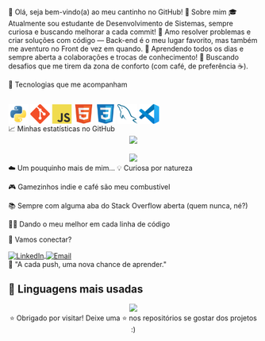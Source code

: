 🐣 Olá, seja bem-vindo(a) ao meu cantinho no GitHub!
💫 Sobre mim
🎓 Atualmente sou estudante de Desenvolvimento de Sistemas, sempre curiosa e buscando melhorar a cada commit!
🧩 Amo resolver problemas e criar soluções com código — Back-end é o meu lugar favorito, mas também me aventuro no Front de vez em quando.
🌱 Aprendendo todos os dias e sempre aberta a colaborações e trocas de conhecimento!
🎯 Buscando desafios que me tirem da zona de conforto (com café, de preferência ☕).

🚀 Tecnologias que me acompanham
<div style="display: inline_block"><br> <img align="center" title="Python" alt="Python" height="40" width="40" src="https://raw.githubusercontent.com/devicons/devicon/master/icons/python/python-original.svg"> <img align="center" title="Git" alt="Git" height="40" width="40" src="https://raw.githubusercontent.com/devicons/devicon/master/icons/git/git-original.svg"> <img align="center" title="JavaScript" alt="JavaScript" height="40" width="40" src="https://raw.githubusercontent.com/devicons/devicon/master/icons/javascript/javascript-original.svg"> <img align="center" title="HTML5" alt="HTML5" height="40" width="40" src="https://raw.githubusercontent.com/devicons/devicon/master/icons/html5/html5-original.svg"> <img align="center" title="CSS3" alt="CSS3" height="40" width="40" src="https://raw.githubusercontent.com/devicons/devicon/master/icons/css3/css3-original.svg"> <img align="center" title="MySQL" alt="MySQL" height="40" width="40" src="https://raw.githubusercontent.com/devicons/devicon/master/icons/mysql/mysql-original.svg"> <img align="center" title="VSCode" alt="VSCode" height="40" width="40" src="https://raw.githubusercontent.com/devicons/devicon/master/icons/vscode/vscode-original.svg"> </div>
📈 Minhas estatísticas no GitHub
<div align="center"> <img height="180px" src="https://github-readme-stats.vercel.app/api?username=Kelzita&show_icons=true&theme=tokyonight&include_all_commits=true&count_private=true"/> <br><br> <img height="180px" src="https://github-readme-stats.vercel.app/api/top-langs/?username=Kelzita&layout=compact&theme=tokyonight"/> </div>
☁️ Um pouquinho mais de mim...
💡 Curiosa por natureza

🎮 Gamezinhos indie e café são meu combustível

📚 Sempre com alguma aba do Stack Overflow aberta (quem nunca, né?)

🐱‍💻 Dando o meu melhor em cada linha de código

🤝 Vamos conectar?
<div align="left"> <a href="https://www.linkedin.com/in/seu-perfil" target="_blank"> <img align="center" alt="LinkedIn" title="LinkedIn" height="30" width="30" src="https://cdn.jsdelivr.net/gh/devicons/devicon/icons/linkedin/linkedin-original.svg"> </a> <a href="mailto:seuemail@email.com" target="_blank"> <img align="center" alt="Email" title="E-mail" height="30" width="30" src="https://cdn-icons-png.flaticon.com/512/732/732200.png"> </a> </div>
💖 "A cada push, uma nova chance de aprender."



## 📌 Linguagens mais usadas

<div align="center">
  <img height="180px" src="https://github-readme-stats.vercel.app/api/top-langs/?username=Kelzita&layout=compact&langs_count=6&theme=tokyonight"/>
</div>


<center>⭐ Obrigado por visitar! Deixe uma ⭐ nos repositórios se gostar dos projetos :)</center>
